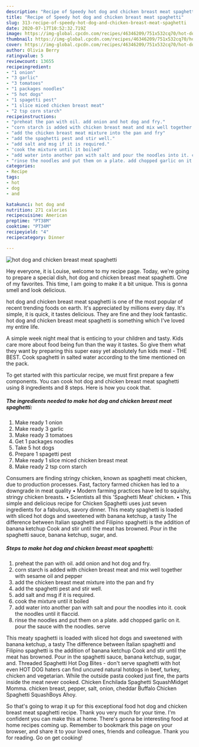 ```yaml
---
description: "Recipe of Speedy hot dog and chicken breast meat spaghetti"
title: "Recipe of Speedy hot dog and chicken breast meat spaghetti"
slug: 313-recipe-of-speedy-hot-dog-and-chicken-breast-meat-spaghetti
date: 2020-07-17T10:52:32.719Z
image: https://img-global.cpcdn.com/recipes/46346209/751x532cq70/hot-dog-and-chicken-breast-meat-spaghetti-recipe-main-photo.jpg
thumbnail: https://img-global.cpcdn.com/recipes/46346209/751x532cq70/hot-dog-and-chicken-breast-meat-spaghetti-recipe-main-photo.jpg
cover: https://img-global.cpcdn.com/recipes/46346209/751x532cq70/hot-dog-and-chicken-breast-meat-spaghetti-recipe-main-photo.jpg
author: Olivia Berry
ratingvalue: 5
reviewcount: 13655
recipeingredient:
- "1 onion"
- "3 garlic"
- "3 tomatoes"
- "1 packages noodles"
- "5 hot dogs"
- "1 spagetti pest"
- "1 slice miced chicken breast meat"
- "2 tsp corn starch"
recipeinstructions:
- "preheat the pan with oil. add onion and hot dog and fry."
- "corn starch is added with chicken breast meat and mix well together with sesame oil and pepper"
- "add the chicken breast meat mixture into the pan and fry"
- "add the spaghetti pest and stir well."
- "add salt and msg if it is required."
- "cook the mixture until it boiled"
- "add water into another pan with salt and pour the noodles into it. cook the noodles until it flaccid."
- "rinse the noodles and put them on a plate. add chopped garlic on it. pour the sauce with the noodles. serve"
categories:
- Recipe
tags:
- hot
- dog
- and

katakunci: hot dog and 
nutrition: 271 calories
recipecuisine: American
preptime: "PT38M"
cooktime: "PT34M"
recipeyield: "4"
recipecategory: Dinner

---
```



![hot dog and chicken breast meat spaghetti](https://img-global.cpcdn.com/recipes/46346209/751x532cq70/hot-dog-and-chicken-breast-meat-spaghetti-recipe-main-photo.jpg)

Hey everyone, it is Louise, welcome to my recipe page. Today, we're going to prepare a special dish, hot dog and chicken breast meat spaghetti. One of my favorites. This time, I am going to make it a bit unique. This is gonna smell and look delicious.

hot dog and chicken breast meat spaghetti is one of the most popular of recent trending foods on earth. It's appreciated by millions every day. It's simple, it is quick, it tastes delicious. They are fine and they look fantastic. hot dog and chicken breast meat spaghetti is something which I've loved my entire life.

A simple week night meal that is enticing to your children and tasty. Kids care more about food being fun than the way it tastes. So give them what they want by preparing this super easy yet absolutely fun kids meal - THE BEST. Cook spaghetti in salted water according to the time mentioned on the pack.


To get started with this particular recipe, we must first prepare a few components. You can cook hot dog and chicken breast meat spaghetti using 8 ingredients and 8 steps. Here is how you cook that.

<!--inarticleads1-->

##### The ingredients needed to make hot dog and chicken breast meat spaghetti:

1. Make ready 1 onion
1. Make ready 3 garlic
1. Make ready 3 tomatoes
1. Get 1 packages noodles
1. Take 5 hot dogs
1. Prepare 1 spagetti pest
1. Make ready 1 slice miced chicken breast meat
1. Make ready 2 tsp corn starch


Consumers are finding stringy chicken, known as spaghetti meat chicken, due to production processes. Fast, factory farmed chicken has led to a downgrade in meat quality • Modern farming practices have led to squishy, stringy chicken breasts. • Scientists all this &#39;Spaghetti Meat&#39; chicken. • This simple and delicious recipe for Chicken Spaghetti uses just seven ingredients for a fabulous, savory dinner. This meaty spaghetti is loaded with sliced hot dogs and sweetened with banana ketchup, a tasty The difference between Italian spaghetti and Filipino spaghetti is the addition of banana ketchup Cook and stir until the meat has browned. Pour in the spaghetti sauce, banana ketchup, sugar, and. 

<!--inarticleads2-->

##### Steps to make hot dog and chicken breast meat spaghetti:

1. preheat the pan with oil. add onion and hot dog and fry.
1. corn starch is added with chicken breast meat and mix well together with sesame oil and pepper
1. add the chicken breast meat mixture into the pan and fry
1. add the spaghetti pest and stir well.
1. add salt and msg if it is required.
1. cook the mixture until it boiled
1. add water into another pan with salt and pour the noodles into it. cook the noodles until it flaccid.
1. rinse the noodles and put them on a plate. add chopped garlic on it. pour the sauce with the noodles. serve


This meaty spaghetti is loaded with sliced hot dogs and sweetened with banana ketchup, a tasty The difference between Italian spaghetti and Filipino spaghetti is the addition of banana ketchup Cook and stir until the meat has browned. Pour in the spaghetti sauce, banana ketchup, sugar, and. Threaded Spaghetti Hot Dog Bites - don&#39;t serve spaghetti with hot even HOT DOG haters can find uncured natural hotdogs in beef, turkey, chicken and vegetarian. While the outside pasta cooked just fine, the parts inside the meat never cooked. Chicken Enchilada Spaghetti SquashMidget Momma. chicken breast, pepper, salt, onion, cheddar Buffalo Chicken Spaghetti SquashBoys Ahoy. 

So that's going to wrap it up for this exceptional food hot dog and chicken breast meat spaghetti recipe. Thank you very much for your time. I'm confident you can make this at home. There's gonna be interesting food at home recipes coming up. Remember to bookmark this page on your browser, and share it to your loved ones, friends and colleague. Thank you for reading. Go on get cooking!
